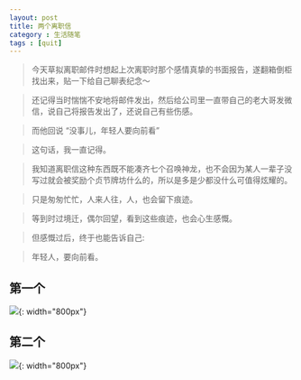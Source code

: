 ```yaml
---
layout: post
title: 两个离职信
category : 生活随笔
tags : [quit]
---
```


>今天草拟离职邮件时想起上次离职时那个感情真挚的书面报告，遂翻箱倒柜找出来，贴一下给自己聊表纪念～

>还记得当时惴惴不安地将邮件发出，然后给公司里一直带自己的老大哥发微信，说自己将报告发出了，还说自己有些伤感。

>而他回说 “没事儿，年轻人要向前看”

>这句话，我一直记得。

>我知道离职信这种东西既不能凑齐七个召唤神龙，也不会因为某人一辈子没写过就会被奖励个贞节牌坊什么的，所以是多是少都没什么可值得炫耀的。

>只是匆匆忙忙，人来人往，人，也会留下痕迹。

>等到时过境迁，偶尔回望，看到这些痕迹，也会心生感慨。

>但感慨过后，终于也能告诉自己:

>年轻人，要向前看。


## 第一个


![](   https://themeiwu.com/img/life/life20190305.PNG){: width="800px"}

## 第二个


![](   https://themeiwu.com/img/life/life2019030501.PNG){: width="800px"}
